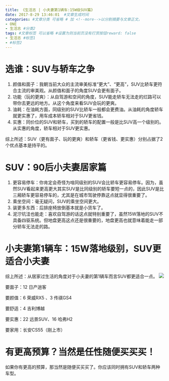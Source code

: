 ```yaml
---
title: 《生活志 | 小夫妻第1辆车:15W级SUV篇》
date: 2017-8-29 13:46:01  #文章生成时间
categories: #文章分类 可省略 # 加 <!--more-->以分割摘要与文章正文。
- ONE
- 生活志 #分类2
tags: #文章标签 可以省略 #设置为则当前页没有打赏按钮reward: false
- 生活志 #标签1
- #标签2
---
```

# 选谁：SUV与轿车之争 #
1. 颜值和面子：我朝当前大众的主流审美标准“更大”、“更高”，SUV比轿车更符合主流的审美观。从颜值和面子的角度SUV会更有面子。
2. 功能（玩的更爽）：从自驾游和空间的角度，SUV能走轿车无法走的烂路可以带你去更远的地方。从这个角度来看SUV会玩的更爽。
3. 油耗：在油耗方面，同级别的SUV比轿车一般都会更费油。从油耗的角度轿车就更实惠了，用车成本轿车相对于SUV更省钱。
4. 实惠：同价位的SUV和轿车，买到的轿车的配置一般是比SUV高一个级别的。从实惠的角度，轿车相对于SUV更实惠。

<!--more-->

综上所述：SUV（更有面子、玩的更爽）和轿车（更省钱、更实惠）分别占据了2个优点基本是持平的。

# SUV：90后小夫妻居家篇 #
1. 更容易停车：你肯定会奇怪为啥同级别的SUV会比轿车更容易停车。因为，虽然SUV看起来更高更大其实SUV是比同级别的轿车要短一点的，因此SUV是比三厢轿车更容易停车的，尤其是在城市驾驶停靠这点就显得很重要了。
2. 乘坐空间：毫无疑问，SUV的乘坐空间更大。
2. 装更多东西：后排座椅放倒基本就是小货车了。
3. 泥泞坑洼也能走：喜欢自驾游的话这点就特别重要了，虽然15W落地的SUV不具备四驱系统。但地盘更高这点还是很重要的，地盘更高也就意味着能走一部分轿车无法走的路。

# 小夫妻第1辆车：15W落地级别，SUV更适合小夫妻 #
综上所述：从居家过生活的角度对于小夫妻的第1辆车而言SUV都更适合一点。
![](http://wx1.sinaimg.cn/mw690/0069VnN5ly1fj1scmrt5cj30l00ormyi.jpg)

要面子：12 日产逍客 

要颜值：6 荣威RX5 、3 传祺GS4

要舒适：4 吉利博越

要实惠：22 远景SUV、16 哈弗H2

要家用：长安CS55（刚上市）

# 有更高预算？当然是任性随便买买买！ #
如果你有更高的预算，那当然是随便买买买了。你应该同时拥有SUV和轿车两种车型。